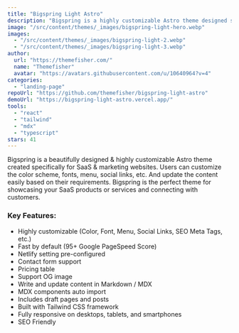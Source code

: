 ```yaml
---
title: "Bigspring Light Astro"
description: "Bigspring is a highly customizable Astro theme designed specifically for SaaS & marketing websites."
image: "/src/content/themes/_images/bigspring-light-hero.webp"
images:
  - "/src/content/themes/_images/bigspring-light-2.webp"
  - "/src/content/themes/_images/bigspring-light-3.webp"
author:
  url: "https://themefisher.com/"
  name: "Themefisher"
  avatar: "https://avatars.githubusercontent.com/u/10640964?v=4"
categories:
  - "landing-page"
repoUrl: "https://github.com/themefisher/bigspring-light-astro"
demoUrl: "https://bigspring-light-astro.vercel.app/"
tools:
  - "react"
  - "tailwind"
  - "mdx"
  - "typescript"
stars: 41
---
```


<p>
  Bigspring is a beautifully designed &amp; highly customizable Astro theme created specifically for
  SaaS &amp; marketing websites. Users can customize the color scheme, fonts, menu, social links,
  etc. And update the content easily based on their requirements. Bigspring is the perfect theme for
  showcasing your SaaS products or services and connecting with customers.
</p>
<h3>Key Features:</h3>
<ul>
  <li>Highly customizable (Color, Font, Menu, Social Links, SEO Meta Tags, etc.)</li>
  <li>Fast by default (95+ Google PageSpeed Score)</li>
  <li>Netlify setting pre-configured</li>
  <li>Contact form support</li>
  <li>Pricing table</li>
  <li>Support OG image</li>
  <li>Write and update content in Markdown / MDX</li>
  <li>MDX components auto import</li>
  <li>Includes draft pages and posts</li>
  <li>Built with Tailwind CSS framework</li>
  <li>Fully responsive on desktops, tablets, and smartphones</li>
  <li>SEO Friendly</li>
</ul>
